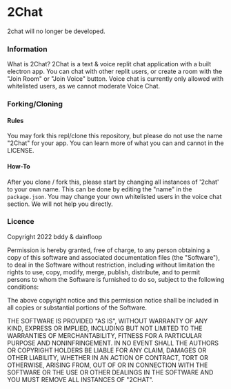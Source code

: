 # 2Chat
2chat will no longer be developed.

### Information
What is 2Chat? 2Chat is a text & voice replit chat application with a built electron app. You can chat with other replit users, or create a room with the "Join Room" or "Join Voice" button. Voice chat is currently only allowed with whitelisted users, as we cannot moderate Voice Chat.

### Forking/Cloning
#### Rules
You may fork this repl/clone this repository, but please do not use the name "2Chat" for your app. You can learn more of what you can and cannot in the LICENSE.

#### How-To
After you clone / fork this, please start by changing all instances of '2chat' to your own name. This can be done by editing the "name" in the `package.json`. You may change your own whitelisted users in the voice chat section. We will not help you directly.


### Licence
Copyright 2022 bddy & dainfloop

Permission is hereby granted, free of charge, to any person obtaining a copy of this software and associated documentation files (the "Software"), to deal in the Software without restriction, including without limitation the rights to use, copy, modify, merge, publish, distribute, and to permit persons to whom the Software is furnished to do so, subject to the following conditions:

The above copyright notice and this permission notice shall be included in all copies or substantial portions of the Software.

THE SOFTWARE IS PROVIDED "AS IS", WITHOUT WARRANTY OF ANY KIND, EXPRESS OR IMPLIED, INCLUDING BUT NOT LIMITED TO THE WARRANTIES OF MERCHANTABILITY, FITNESS FOR A PARTICULAR PURPOSE AND NONINFRINGEMENT. IN NO EVENT SHALL THE AUTHORS OR COPYRIGHT HOLDERS BE LIABLE FOR ANY CLAIM, DAMAGES OR OTHER LIABILITY, WHETHER IN AN ACTION OF CONTRACT, TORT OR OTHERWISE, ARISING FROM, OUT OF OR IN CONNECTION WITH THE SOFTWARE OR THE USE OR OTHER DEALINGS IN THE SOFTWARE AND YOU MUST REMOVE ALL INSTANCES OF "2CHAT".